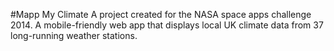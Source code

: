 #Mapp My Climate
A project created for the NASA space apps challenge 2014. A mobile-friendly web app that displays local UK climate data from 37 long-running weather stations.
